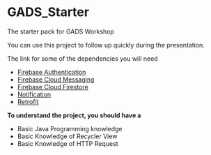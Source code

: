 # GADS_Starter
The starter pack for GADS Workshop

You can use this project to follow up quickly during the presentation.

The link for some of the dependencies you will need

- [Firebase Authentication](https://firebase.google.com/docs/auth/android/start?authuser=0)
- [Firebase Cloud Messaging](https://firebase.google.com/docs/cloud-messaging/android/client?authuser=0)
- [Firebase Cloud Firestore](https://firebase.google.com/docs/firestore?authuser=0)
- [Notification](https://developer.android.com/training/notify-user/build-notification)
- [ Retrofit](https://square.github.io/retrofit/#:~:text=Retrofit%20is%20the%20class%20through,but%20it%20allows%20for%20customization.)

**To understand the project, you should have a**
- Basic Java Programming knowledge
- Basic Knowledge of Recycler View
- Basic Knowledge of HTTP Request
